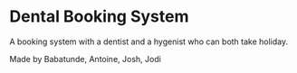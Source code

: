 # Dental Booking System

A booking system with a dentist and a hygenist who can both take holiday.

Made by Babatunde, Antoine, Josh, Jodi
